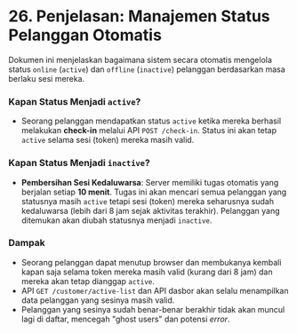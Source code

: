 # 26. Penjelasan: Manajemen Status Pelanggan Otomatis

Dokumen ini menjelaskan bagaimana sistem secara otomatis mengelola status `online` (`active`) dan `offline` (`inactive`) pelanggan berdasarkan masa berlaku sesi mereka.

### Kapan Status Menjadi `active`?
-   Seorang pelanggan mendapatkan status `active` ketika mereka berhasil melakukan **check-in** melalui API `POST /check-in`. Status ini akan tetap `active` selama sesi (token) mereka masih valid.

### Kapan Status Menjadi `inactive`?
-   **Pembersihan Sesi Kedaluwarsa**: Server memiliki tugas otomatis yang berjalan setiap **10 menit**. Tugas ini akan mencari semua pelanggan yang statusnya masih `active` tetapi sesi (token) mereka seharusnya sudah kedaluwarsa (lebih dari 8 jam sejak aktivitas terakhir). Pelanggan yang ditemukan akan diubah statusnya menjadi `inactive`.

### Dampak
-   Seorang pelanggan dapat menutup browser dan membukanya kembali kapan saja selama token mereka masih valid (kurang dari 8 jam) dan mereka akan tetap dianggap `active`.
-   API `GET /customer/active-list` dan API dasbor akan selalu menampilkan data pelanggan yang sesinya masih valid.
-   Pelanggan yang sesinya sudah benar-benar berakhir tidak akan muncul lagi di daftar, mencegah "ghost users" dan potensi *error*.